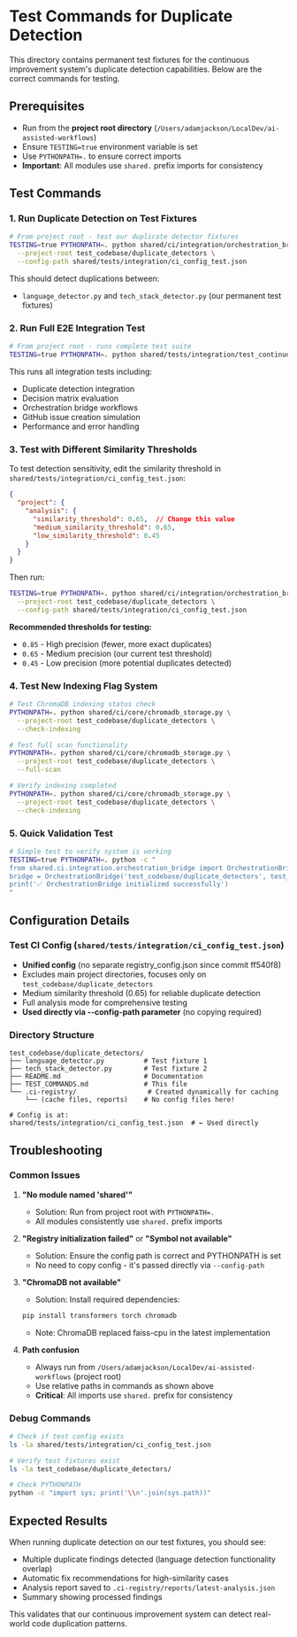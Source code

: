 # Test Commands for Duplicate Detection

This directory contains permanent test fixtures for the continuous improvement system's duplicate detection capabilities. Below are the correct commands for testing.

## Prerequisites

- Run from the **project root directory** (`/Users/adamjackson/LocalDev/ai-assisted-workflows`)
- Ensure `TESTING=true` environment variable is set
- Use `PYTHONPATH=.` to ensure correct imports
- **Important**: All modules use `shared.` prefix imports for consistency

## Test Commands

### 1. Run Duplicate Detection on Test Fixtures

```bash
# From project root - test our duplicate detector fixtures
TESTING=true PYTHONPATH=. python shared/ci/integration/orchestration_bridge.py \
  --project-root test_codebase/duplicate_detectors \
  --config-path shared/tests/integration/ci_config_test.json
```

This should detect duplications between:
- `language_detector.py` and `tech_stack_detector.py` (our permanent test fixtures)

### 2. Run Full E2E Integration Test

```bash
# From project root - runs complete test suite
TESTING=true PYTHONPATH=. python shared/tests/integration/test_continuous_improvement_e2e.py
```

This runs all integration tests including:
- Duplicate detection integration
- Decision matrix evaluation
- Orchestration bridge workflows
- GitHub issue creation simulation
- Performance and error handling

### 3. Test with Different Similarity Thresholds

To test detection sensitivity, edit the similarity threshold in `shared/tests/integration/ci_config_test.json`:

```json
{
  "project": {
    "analysis": {
      "similarity_threshold": 0.65,  // Change this value
      "medium_similarity_threshold": 0.65,
      "low_similarity_threshold": 0.45
    }
  }
}
```

Then run:
```bash
TESTING=true PYTHONPATH=. python shared/ci/integration/orchestration_bridge.py \
  --project-root test_codebase/duplicate_detectors \
  --config-path shared/tests/integration/ci_config_test.json
```

**Recommended thresholds for testing:**
- `0.85` - High precision (fewer, more exact duplicates)
- `0.65` - Medium precision (our current test threshold)
- `0.45` - Low precision (more potential duplicates detected)

### 4. Test New Indexing Flag System

```bash
# Test ChromaDB indexing status check
PYTHONPATH=. python shared/ci/core/chromadb_storage.py \
  --project-root test_codebase/duplicate_detectors \
  --check-indexing

# Test full scan functionality  
PYTHONPATH=. python shared/ci/core/chromadb_storage.py \
  --project-root test_codebase/duplicate_detectors \
  --full-scan

# Verify indexing completed
PYTHONPATH=. python shared/ci/core/chromadb_storage.py \
  --project-root test_codebase/duplicate_detectors \
  --check-indexing
```

### 5. Quick Validation Test

```bash
# Simple test to verify system is working
TESTING=true PYTHONPATH=. python -c "
from shared.ci.integration.orchestration_bridge import OrchestrationBridge
bridge = OrchestrationBridge('test_codebase/duplicate_detectors', test_mode=True, config_path='shared/tests/integration/ci_config_test.json')
print('✅ OrchestrationBridge initialized successfully')
"
```

## Configuration Details

### Test CI Config (`shared/tests/integration/ci_config_test.json`)
- **Unified config** (no separate registry_config.json since commit ff540f8)
- Excludes main project directories, focuses only on `test_codebase/duplicate_detectors`
- Medium similarity threshold (0.65) for reliable duplicate detection
- Full analysis mode for comprehensive testing
- **Used directly via --config-path parameter** (no copying required)

### Directory Structure
```
test_codebase/duplicate_detectors/
├── language_detector.py          # Test fixture 1
├── tech_stack_detector.py        # Test fixture 2  
├── README.md                     # Documentation
├── TEST_COMMANDS.md              # This file
└── .ci-registry/                  # Created dynamically for caching
    └── (cache files, reports)    # No config files here!

# Config is at:
shared/tests/integration/ci_config_test.json  # ← Used directly
```

## Troubleshooting

### Common Issues

1. **"No module named 'shared'"**
   - Solution: Run from project root with `PYTHONPATH=.`
   - All modules consistently use `shared.` prefix imports

2. **"Registry initialization failed"** or **"Symbol not available"**
   - Solution: Ensure the config path is correct and PYTHONPATH is set
   - No need to copy config - it's passed directly via `--config-path`

3. **"ChromaDB not available"**
   - Solution: Install required dependencies:
   ```bash
   pip install transformers torch chromadb
   ```
   - Note: ChromaDB replaced faiss-cpu in the latest implementation

4. **Path confusion**
   - Always run from `/Users/adamjackson/LocalDev/ai-assisted-workflows` (project root)
   - Use relative paths in commands as shown above
   - **Critical**: All imports use `shared.` prefix for consistency

### Debug Commands

```bash
# Check if test config exists
ls -la shared/tests/integration/ci_config_test.json

# Verify test fixtures exist
ls -la test_codebase/duplicate_detectors/

# Check PYTHONPATH
python -c "import sys; print('\\n'.join(sys.path))"
```

## Expected Results

When running duplicate detection on our test fixtures, you should see:
- Multiple duplicate findings detected (language detection functionality overlap)
- Automatic fix recommendations for high-similarity cases
- Analysis report saved to `.ci-registry/reports/latest-analysis.json`
- Summary showing processed findings

This validates that our continuous improvement system can detect real-world code duplication patterns.